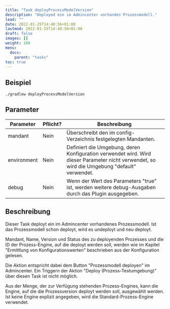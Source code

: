 ```yaml
---
title: "Task deployProcessModelVersion"
description: "Deployed ein im Admincenter vorhandes Prozessmodell."
lead: ""
date: 2022-01-25T14:40:56+01:00
lastmod: 2022-01-25T14:40:56+01:00
draft: false
images: []
weight: 160
menu:
  docs:
    parent: "tasks"
toc: true
---
```



## Beispiel

```shell
./gradlew deployProcessModelVersion
```

## Parameter

| Parameter | Pflicht? | Beschreibung |
| --- | --- | --- |
| mandant | Nein | Überschreibt den im config-Verzeichnis festgelegten Mandanten. |
| environment | Nein | Definiert die Umgebung, deren Konfiguration verwendet wird. Wird dieser Parameter nicht verwendet, so wird die Umgebung "default" verwendet.|
| debug | Nein | Wenn der Wert des Parameters "true" ist, werden weitere debug-Ausgaben durch das Plugin ausgegeben. |


## Beschreibung

Dieser Task deployt ein im Admincenter vorhandenes Prozessmodell. Ist das Prozessmodell schon deployt, wird es undeployt und neu deployt. 

Mandant, Name, Version und Status des zu deployenden Prozesses und die ID der Prozess-Engine, auf die deployt werden soll, werden wie im Kapitel "Ermittlung von Konfigurationswerten" beschrieben aus 
der Konfiguration gelesen.

Die Aktion entspricht dabei dem Button "Prozessmodell deployen" im Admincenter. Ein Triggern der Aktion "Deploy (Prozess-Testumgebung)" über diesen Task ist nicht möglich.

Aus der Menge, der zur Verfügung stehenden Prozess-Engines, kann die Engine, auf die die Prozessversion deployt werden soll, ausgewählt werden. Ist keine Engine explizit angegeben, wird die Standard-Prozess-Engine verwendet.